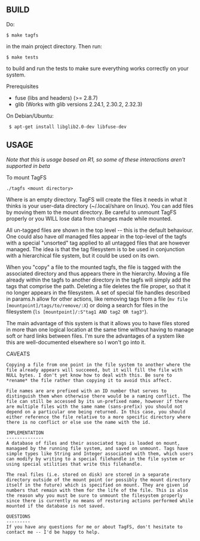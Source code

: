 BUILD
-----

Do:

    $ make tagfs

in the main project directory. Then run:

    $ make tests

to build and run the tests to make sure everything works correctly on your system.

Prerequisites
 - fuse (libs and headers) (>= 2.8.7)
 - glib (Works with glib versions 2.24.1, 2.30.2, 2.32.3)

On Debian/Ubuntu:

     $ apt-get install libglib2.0-dev libfuse-dev


USAGE
-----
*Note that this is usage based on R1, so some of these interactions aren't supported in beta*

To mount TagFS

    ./tagfs <mount directory>

Where  <mount directory> is an empty directory. TagFS will create the files it needs in what it thinks is your user-data directory (~/.local/share on linux). You can add files by moving them to the mount directory. Be careful to unmount TagFS properly or you WILL lose data from changes made while mounted.

All un-tagged files are shown in the top level -- this is the default behaviour. One could also have *all* managed files appear in the top-level of the tagfs with a special "unsorted" tag applied to all untagged files that are however managed. The idea is that the tag filesystem is to be used in conjunction with a hierarchical file system, but it could be used on its own.

When you "copy" a file to the mounted tagfs, the file is tagged with the associated directory and thus appears there in the hierarchy. Moving a file already within the tagfs to another directory in the tagfs will simply add the tags that comprise the path. Deleting a file deletes the file proper, so that it no longer appears in the filesystem. A set of special file handles described in params.h allow for other actions, like removing tags from a file (`mv file [mountpoint]/tags/to/remove/:X`) or doing a search for files in the filesystem (`ls [mountpoint]/:S"tag1 AND tag2 OR tag3"`).

The main advantage of this system is that it allows you to have files stored in more than one logical location at the same time without having to manage soft or hard links between files. I'm sure the advantages of a system like this are well-documented elsewhere so I won't go into it.

CAVEATS
~~~~~~~
Copying a file from one point in the file system to another where the file already appears will succeeed, but it will fill the file with NULL bytes. I don't yet know how to deal with this. Be sure to *rename* the file rather than copying it to avoid this affect.

File names are are prefixed with an ID number that serves to distinguish them when otherwise there would be a naming conflict. The file can still be accessed by its un-prefixed name, however if there are multiple files with the same name (sans-prefix) you should not depend on a particular one being returned. In this case, you should either reference the file relative to a more specific directory where there is no conflict or else use the name with the id.

IMPLEMENTATION
--------------
A database of files and their associated tags is loaded on mount, managaed by the running file system, and saved on unmount. Tags have simple types like String and Integer associated with them, which users can modify by writing to a special filehandle in the file system or using special utilities that write this filehandle.

The real files (i.e. stored on disk) are stored in a separate directory outside of the mount point (or possibly the mount directory itself in the future) which is specified on mount. They are given id numbers that remain with them for the life of the file. This is also the reason why you must be sure to unmount the filesystem properly since there is currently no means of restoring actions performed while mounted if the database is not saved.

QUESTIONS
---------
If you have any questions for me or about TagFS, don't hesitate to contact me -- I'd be happy to help.
